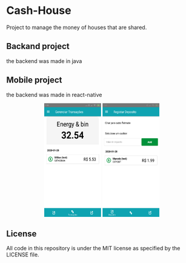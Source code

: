 # Cash-House
Project to manage the money of houses that are shared.

## Backand project

the backend was made in java

## Mobile project 

the backend was made in react-native
<p align="center">
 <img src="images/transaction.png" width="150" height="300">
 <img src="images/deposit.png" width="150" height="300">
</p>

## License

All code in this repository is under the MIT license as specified by the LICENSE file.

